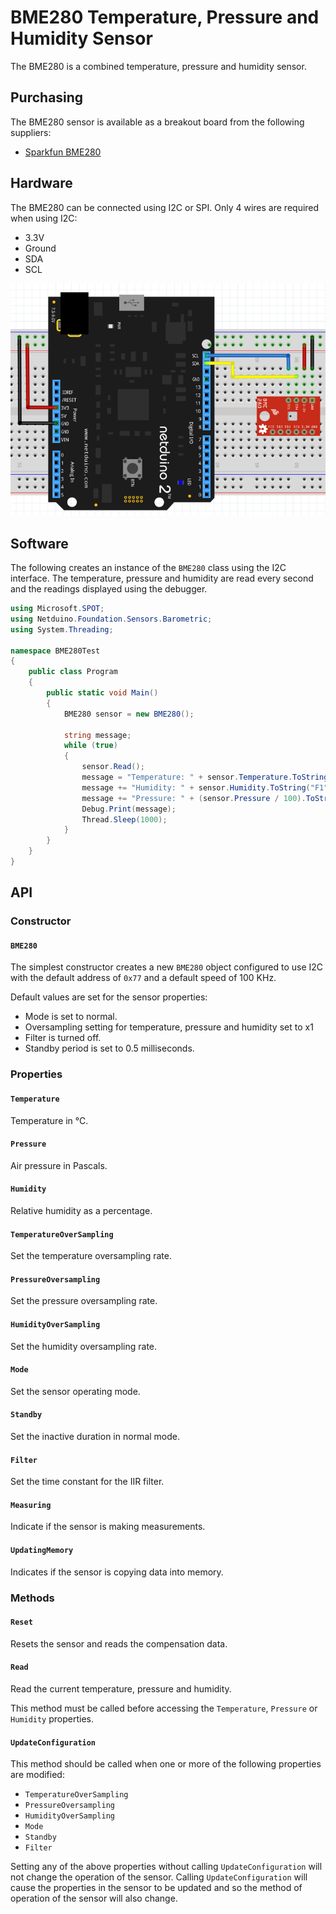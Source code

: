 # BME280 Temperature, Pressure and Humidity Sensor

The BME280 is a combined temperature, pressure and humidity sensor.

## Purchasing

The BME280 sensor is available as a breakout board from the following suppliers:

* [Sparkfun BME280](https://www.sparkfun.com/products/13676)

## Hardware

The BME280 can be connected using I2C or SPI.  Only 4 wires are required when using I2C:

* 3.3V
* Ground
* SDA
* SCL

![BME280 on Breadboard](BME280OnBreadboard.png)

## Software

The following creates an instance of the `BME280` class using the I2C interface.  The temperature, pressure and humidity are read every second and the readings displayed using the debugger.

```csharp
using Microsoft.SPOT;
using Netduino.Foundation.Sensors.Barometric;
using System.Threading;

namespace BME280Test
{
    public class Program
    {
        public static void Main()
        {
            BME280 sensor = new BME280();

            string message;
            while (true)
            {
                sensor.Read();
                message = "Temperature: " + sensor.Temperature.ToString("F1") + " C\n";
                message += "Humidity: " + sensor.Humidity.ToString("F1") + " %\n";
                message += "Pressure: " + (sensor.Pressure / 100).ToString("F0") + " hPa\n\n";
                Debug.Print(message);
                Thread.Sleep(1000);
            }
        }
    }
}
```

## API

### Constructor

#### `BME280`

The simplest constructor creates a new `BME280` object configured to use I2C with the default address of `0x77` and a default speed of 100 KHz.

Default values are set for the sensor properties:

* Mode is set to normal.
* Oversampling setting for temperature, pressure and humidity set to x1
* Filter is turned off.
* Standby period is set to 0.5 milliseconds.

### Properties

#### `Temperature`

Temperature in &deg;C.

#### `Pressure`

Air pressure in Pascals.

#### `Humidity`

Relative humidity as a percentage.

#### `TemperatureOverSampling`

Set the temperature oversampling rate.

#### `PressureOversampling`

Set the pressure oversampling rate.

#### `HumidityOverSampling`

Set the humidity oversampling rate.

#### `Mode`

Set the sensor operating mode.

#### `Standby`

Set the inactive duration in normal mode.

#### `Filter`

Set the time constant for the IIR filter.

#### `Measuring`

Indicate if the sensor is making measurements.

#### `UpdatingMemory`

Indicates if the sensor is copying data into memory.

### Methods

#### `Reset`

Resets the sensor and reads the compensation data.

#### `Read`

Read the current temperature, pressure and humidity.

This method must be called before accessing the `Temperature`, `Pressure` or `Humidity` properties.

#### `UpdateConfiguration`

This method should be called when one or more of the following properties are modified:

* `TemperatureOverSampling`
* `PressureOversampling`
* `HumidityOverSampling`
* `Mode`
* `Standby`
* `Filter`

Setting any of the above properties without calling `UpdateConfiguration` will not change the operation of the sensor.  Calling `UpdateConfiguration` will cause the properties in the sensor to be updated and so the method of operation of the sensor will also change.